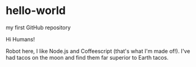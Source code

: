 # hello-world
my first GitHub repository

Hi Humans!

Robot here, I like Node.js and Coffeescript (that's what I'm made of!).
I've had tacos on the moon and find them far superior to Earth tacos.
